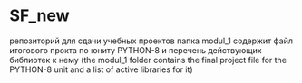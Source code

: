 # SF_new
репозиторий для сдачи учебных проектов
папка modul_1 содержит файл итогового прокта по юниту PYTHON-8 и перечень действующих библиотек к нему
(the modul_1 folder contains the final project file for the PYTHON-8 unit and a list of active libraries for it)

